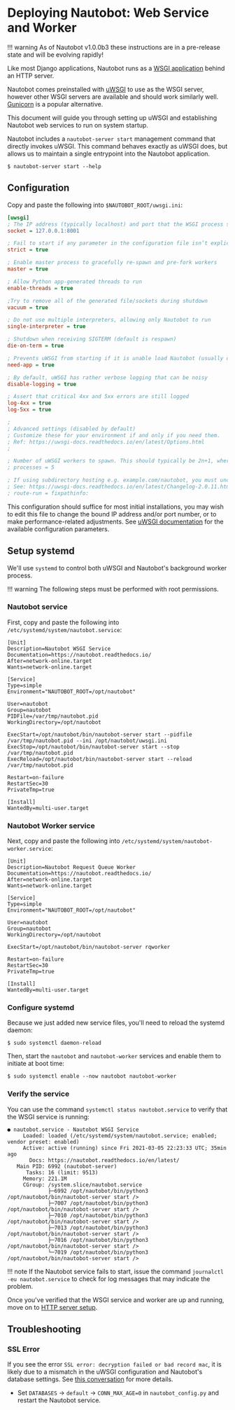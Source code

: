 # Deploying Nautobot: Web Service and Worker

!!! warning
    As of Nautobot v1.0.0b3 these instructions are in a pre-release state and will be evolving rapidly!

Like most Django applications, Nautobot runs as a [WSGI application](https://en.wikipedia.org/wiki/Web_Server_Gateway_Interface) behind an HTTP server.

Nautobot comes preinstalled with [uWSGI](https://uwsgi-docs.readthedocs.io/en/latest/) to use as the WSGI server, however other WSGI servers are available and should work similarly well. [Gunicorn](http://gunicorn.org/) is a popular alternative.

This document will guide you through setting up uWSGI and establishing Nautobot web services to run on system startup.

Nautobot includes a `nautobot-server start` management command that directly invokes uWSGI. This command behaves exactly as uWSGI does, but allows us to maintain a single entrypoint into the Nautobot application.

```no-highlight
$ nautobot-server start --help
```

## Configuration

Copy and paste the following into `$NAUTOBOT_ROOT/uwsgi.ini`:

```ini
[uwsgi]
; The IP address (typically localhost) and port that the WSGI process should listen on
socket = 127.0.0.1:8001

; Fail to start if any parameter in the configuration file isn’t explicitly understood by uWSGI
strict = true

; Enable master process to gracefully re-spawn and pre-fork workers
master = true

; Allow Python app-generated threads to run
enable-threads = true

;Try to remove all of the generated file/sockets during shutdown
vacuum = true

; Do not use multiple interpreters, allowing only Nautobot to run
single-interpreter = true

; Shutdown when receiving SIGTERM (default is respawn)
die-on-term = true

; Prevents uWSGI from starting if it is unable load Nautobot (usually due to errors)
need-app = true

; By default, uWSGI has rather verbose logging that can be noisy
disable-logging = true

; Assert that critical 4xx and 5xx errors are still logged
log-4xx = true
log-5xx = true

;
; Advanced settings (disabled by default)
; Customize these for your environment if and only if you need them.
; Ref: https://uwsgi-docs.readthedocs.io/en/latest/Options.html
;

; Number of uWSGI workers to spawn. This should typically be 2n+1, where n is the number of CPU cores present.
; processes = 5

; If using subdirectory hosting e.g. example.com/nautobot, you must uncomment this line. Otherwise you'll get double paths e.g. example.com/nautobot/nautobot/.
; See: https://uwsgi-docs.readthedocs.io/en/latest/Changelog-2.0.11.html#fixpathinfo-routing-action
; route-run = fixpathinfo:
```

This configuration should suffice for most initial installations, you may wish to edit this file to change the bound IP
address and/or port number, or to make performance-related adjustments. See [uWSGI
documentation](https://uwsgi-docs.readthedocs.io/en/latest/Configuration.html) for the available configuration parameters.

## Setup systemd

We'll use `systemd` to control both uWSGI and Nautobot's background worker process.

!!! warning
    The following steps must be performed with root permissions.

### Nautobot service

First, copy and paste the following into `/etc/systemd/system/nautobot.service`:

```
[Unit]
Description=Nautobot WSGI Service
Documentation=https://nautobot.readthedocs.io/
After=network-online.target
Wants=network-online.target

[Service]
Type=simple
Environment="NAUTOBOT_ROOT=/opt/nautobot"

User=nautobot
Group=nautobot
PIDFile=/var/tmp/nautobot.pid
WorkingDirectory=/opt/nautobot

ExecStart=/opt/nautobot/bin/nautobot-server start --pidfile /var/tmp/nautobot.pid --ini /opt/nautobot/uwsgi.ini
ExecStop=/opt/nautobot/bin/nautobot-server start --stop /var/tmp/nautobot.pid
ExecReload=/opt/nautobot/bin/nautobot-server start --reload /var/tmp/nautobot.pid

Restart=on-failure
RestartSec=30
PrivateTmp=true

[Install]
WantedBy=multi-user.target
```

### Nautobot Worker service

Next, copy and paste the following into `/etc/systemd/system/nautobot-worker.service`:

```
[Unit]
Description=Nautobot Request Queue Worker
Documentation=https://nautobot.readthedocs.io/
After=network-online.target
Wants=network-online.target

[Service]
Type=simple
Environment="NAUTOBOT_ROOT=/opt/nautobot"

User=nautobot
Group=nautobot
WorkingDirectory=/opt/nautobot

ExecStart=/opt/nautobot/bin/nautobot-server rqworker

Restart=on-failure
RestartSec=30
PrivateTmp=true

[Install]
WantedBy=multi-user.target
```

### Configure systemd

Because we just added new service files, you'll need to reload the systemd daemon:

```no-highlight
$ sudo systemctl daemon-reload
```

Then, start the `nautobot` and `nautobot-worker` services and enable them to initiate at boot time:

```no-highlight
$ sudo systemctl enable --now nautobot nautobot-worker
```

### Verify the service
You can use the command `systemctl status nautobot.service` to verify that the WSGI service is running:

```no-highlight
● nautobot.service - Nautobot WSGI Service
     Loaded: loaded (/etc/systemd/system/nautobot.service; enabled; vendor preset: enabled)
     Active: active (running) since Fri 2021-03-05 22:23:33 UTC; 35min ago
       Docs: https://nautobot.readthedocs.io/en/latest/
   Main PID: 6992 (nautobot-server)
      Tasks: 16 (limit: 9513)
     Memory: 221.1M
     CGroup: /system.slice/nautobot.service
             ├─6992 /opt/nautobot/bin/python3 /opt/nautobot/bin/nautobot-server start />
             ├─7007 /opt/nautobot/bin/python3 /opt/nautobot/bin/nautobot-server start />
             ├─7010 /opt/nautobot/bin/python3 /opt/nautobot/bin/nautobot-server start />
             ├─7013 /opt/nautobot/bin/python3 /opt/nautobot/bin/nautobot-server start />
             ├─7016 /opt/nautobot/bin/python3 /opt/nautobot/bin/nautobot-server start />
             └─7019 /opt/nautobot/bin/python3 /opt/nautobot/bin/nautobot-server start />
```

!!! note
    If the Nautobot service fails to start, issue the command `journalctl -eu nautobot.service` to check for log messages that
    may indicate the problem.

Once you've verified that the WSGI service and worker are up and running, move on to [HTTP server setup](../http-server).

## Troubleshooting

### SSL Error

If you see the error `SSL error: decryption failed or bad record mac`, it is likely due to a mismatch in the uWSGI configuration and Nautobot's database settings.
See [this conversation](https://github.com/nautobot/nautobot/issues/127) for more details.

- Set `DATABASES` -> `default` -> `CONN_MAX_AGE=0` in `nautobot_config.py` and restart the Nautobot service.


